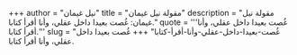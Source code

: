 +++
author = "نيل غيمان"
title = "مقولة نيل غيمان"
description = "مقولة نيل غيمان: غُصت بعيدا داخل عقلي، وأنا أقرأ كتابا."
quote = '''غُصت بعيدا داخل عقلي، وأنا أقرأ كتابا.'''
slug = "غُصت-بعيدا-داخل-عقلي-وأنا-أقرأ-كتابا"
+++
غُصت بعيدا داخل عقلي، وأنا أقرأ كتابا.
